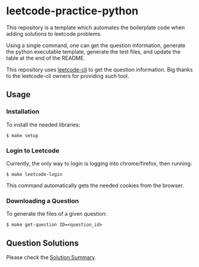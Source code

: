 # leetcode-practice-python
This repository is a template which automates the boilerplate code when adding solutions to leetcode problems.

Using a single command, one can get the question information, generate the python executable template, generate the test files, and update the table at the end of the README.

This repository uses [leetcode-cli](https://github.com/skygragon/leetcode-cli) to get the question information. Big thanks to the leetcode-cli owners for providing such tool.

## Usage

### Installation

To install the needed libraries:

```shell
$ make setup
```

### Login to Leetcode

Currently, the only way to login is logging into chrome/firefox, then running:

```shell
$ make leetcode-login
```

This command automatically gets the needed cookies from the browser.

### Downloading a Question

To generate the files of a given question:

```shell
$ make get-question ID=<question_id>
```

## Question Solutions

Please check the [Solution Summary](QUESTIONS.md).
